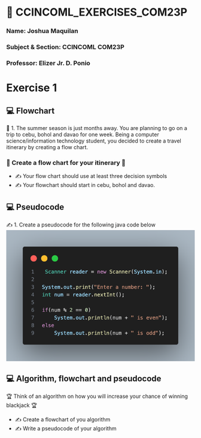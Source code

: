 # 💫 CCINCOML_EXERCISES_COM23P   
### Name: Joshua Maquilan
### Subject & Section: CCINCOML COM23P  
### Professor: Elizer Jr. D. Ponio      

# Exercise 1

## 💻 Flowchart   

  🤝 1. The summer season is just months away. You are planning to go on a trip to cebu, bohol and davao for one week. Being a computer science/information technology student, you decided to create a travel itinerary by creating a flow chart.

### 🌱 Create a flow chart for your itinerary 🌱

 * ✍️ Your flow chart should use at least three decision symbols
 * ✍ Your flowchart should start in cebu, bohol and davao.

## 💻 Pseudocode  

✍️ 1. Create a pseudocode for the following java code below
<img src="odd even.png">

## 💻 Algorithm, flowchart and pseudocode

🏆 Think of an algorithm on how you will increase your chance of winning blackjack 🏆

* ✍️ Create a flowchart of you algorithm   
* ✍️ Write a pseudocode of your algorithm

  
